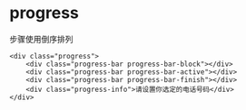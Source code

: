 # progress


步骤使用倒序排列

    <div class="progress">  
        <div class="progress-bar progress-bar-block"></div>  
        <div class="progress-bar progress-bar-active"></div>  
        <div class="progress-bar progress-bar-finish"></div>
        <div class="progress-info">请设置你选定的电话号码</div>
    </div> 
        